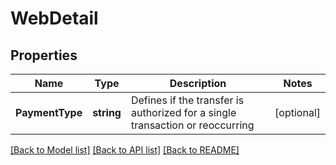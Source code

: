 # WebDetail

## Properties
Name | Type | Description | Notes
------------ | ------------- | ------------- | -------------
**PaymentType** | **string** | Defines if the transfer is authorized for a single transaction or reoccurring | [optional] 

[[Back to Model list]](../README.md#documentation-for-models) [[Back to API list]](../README.md#documentation-for-api-endpoints) [[Back to README]](../README.md)


